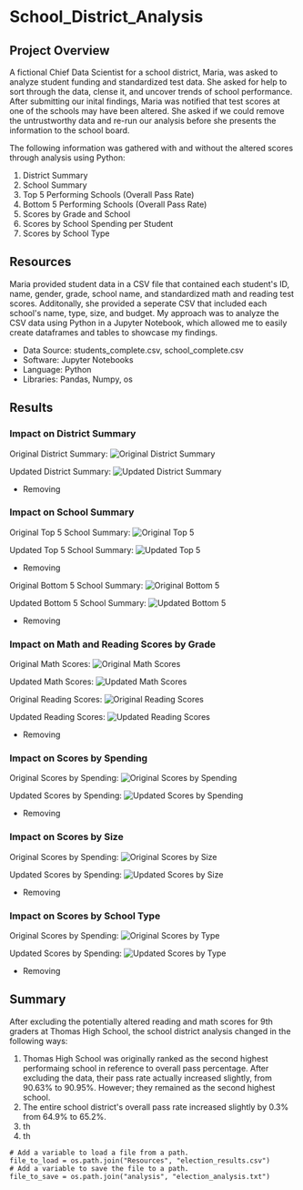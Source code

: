 # School_District_Analysis

## Project Overview
A fictional Chief Data Scientist for a school district, Maria, was asked to analyze student funding and standardized test data. She asked for help to sort through the data, clense it, and uncover trends of school performance. After submitting our inital findings, Maria was notified that test scores at one of the schools may have been altered. She asked if we could remove the untrustworthy data and re-run our analysis before she presents the information to the school board.

The following information was gathered with and without the altered scores through analysis using Python: 

1. District Summary
2. School Summary
3. Top 5 Performing Schools (Overall Pass Rate)
5. Bottom 5 Performing Schools (Overall Pass Rate)
6. Scores by Grade and School
7. Scores by School Spending per Student
8. Scores by School Type

## Resources
Maria provided student data in a CSV file that contained each student's ID, name, gender, grade, school name, and standardized math and reading test scores. Additonally, she provided a seperate CSV that included each school's name, type, size, and budget. My approach was to analyze the CSV data using Python in a Jupyter Notebook, which allowed me to easily create dataframes and tables to showcase my findings. 
- Data Source: students_complete.csv, school_complete.csv
- Software: Jupyter Notebooks
- Language: Python
- Libraries: Pandas, Numpy, os


## Results

### Impact on District Summary
Original District Summary: 
![Original District Summary](../main/Resources/district_sum_1.png)

Updated District Summary:
![Updated District Summary](../main/Resources/district_sum_2.png)

- Removing 

### Impact on School Summary
Original Top 5 School Summary: 
![Original Top 5](../main/Resources/school_top_1.png)

Updated Top 5 School Summary:
![Updated Top 5](../main/Resources/school_top_2.png)

- Removing 

Original Bottom 5 School Summary: 
![Original Bottom 5](../main/Resources/school_bottom_1.png)

Updated Bottom 5 School Summary:
![Updated Bottom 5](../main/Resources/school_bottom_2.png)

- Removing 

### Impact on Math and Reading Scores by Grade
Original Math Scores: 
![Original Math Scores](../main/Resources/math_1.png)

Updated Math Scores:
![Updated Math Scores](../main/Resources/math_2.png)

Original Reading Scores: 
![Original Reading Scores](../main/Resources/reading_1.png)

Updated Reading Scores:
![Updated Reading Scores](../main/Resources/reading_2.png)

- Removing 

### Impact on Scores by Spending
Original Scores by Spending: 
![Original Scores by Spending](../main/Resources/scores_1.png)

Updated Scores by Spending:
![Updated Scores by Spending](../main/Resources/scores_2.png)

- Removing 

### Impact on Scores by Size
Original Scores by Spending: 
![Original Scores by Size](../main/Resources/size_1.png)

Updated Scores by Spending:
![Updated Scores by Size](../main/Resources/size_2.png)

- Removing 

### Impact on Scores by School Type
Original Scores by Spending: 
![Original Scores by Type](../main/Resources/type_1.png)

Updated Scores by Spending:
![Updated Scores by Type](../main/Resources/type_2.png)

- Removing 


## Summary
After excluding the potentially altered reading and math scores for 9th graders at Thomas High School, the school district analysis changed in the following ways: 
1. Thomas High School was originally ranked as the second highest performaing school in reference to overall pass percentage. After excluding the data, their pass rate actually increased slightly, from 90.63% to 90.95%. However; they remained as the second highest school. 
2. The entire school district's overall pass rate increased slightly by 0.3% from 64.9% to 65.2%.
3. th
4. th




```
# Add a variable to load a file from a path.
file_to_load = os.path.join("Resources", "election_results.csv")
# Add a variable to save the file to a path.
file_to_save = os.path.join("analysis", "election_analysis.txt")
```
